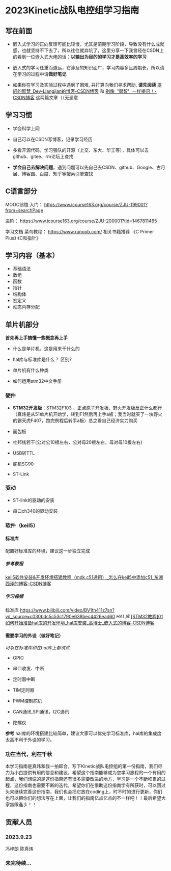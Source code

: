 # 2023Kinetic战队电控组学习指南
## 写在前面

- 嵌入式学习的正向反馈可能比较慢，尤其是前期学习阶段，导致没有什么成就感，也就坚持不下去了，所以往往就弃坑了，这里分享一下我曾经在CSDN上的看到一位嵌入式大佬的话：**以输出为目的的学习才是高效率的学习**

- 嵌入式的学习任重而道远，它涉及的知识面广，学习内容多且周期长，所以请在学习的过程中请**做好笔记**

- 如果你在学习及实验过程中遇到了困难, 并打算向我们寻求帮助, **请先阅读** [提问的智慧_Dev-Liangjian的博客-CSDN博客](https://blog.csdn.net/qq_34804120/article/details/89117072?ops_request_misc=%257B%2522request%255Fid%2522%253A%2522169537214416800186565016%2522%252C%2522scm%2522%253A%252220140713.130102334..%2522%257D&request_id=169537214416800186565016&biz_id=0&utm_medium=distribute.pc_search_result.none-task-blog-2~all~sobaiduend~default-1-89117072-null-null.142^v94^chatsearchT3_1&utm_term=%E6%8F%90%E9%97%AE%E7%9A%84%E6%99%BA%E6%85%A7&spm=1018.2226.3001.4187) 和 [别像〝弱智〞一样提问！-CSDN博客](https://blog.csdn.net/mingongge/article/details/107455088?ops_request_misc=%257B%2522request%255Fid%2522%253A%2522169537222116800211587388%2522%252C%2522scm%2522%253A%252220140713.130102334.pc%255Fall.%2522%257D&request_id=169537222116800211587388&biz_id=0&utm_medium=distribute.pc_search_result.none-task-blog-2~all~first_rank_ecpm_v1~rank_v31_ecpm-1-107455088-null-null.142^v94^chatsearchT3_1&utm_term=%E5%88%AB%E5%83%8F%E5%BC%B1%E6%99%BA%E2%BC%80%E6%A0%B7%E6%8F%90%E9%97%AE&spm=1018.2226.3001.4187) 这两篇⽂章（（无恶意

## 学习习惯 

-  学会科学上网

- 自己可以在CSDN写博客，记录学习经历 

- 多看开源代码，学习强队的开源（上交、东大、华工等），具体可以去github、gitee、rm论坛上查找

- **学会自己去解决问题**，遇到问题可以先自己去CSDN、github、Google、古月居、博客园、百度、知乎等搜索引擎查找

 
## C语言部分 
  
MOOC翁恺 入门：
https://www.icourse163.org/course/ZJU-199001?from=searchPage

进阶：
https://www.icourse163.org/course/ZJU-200001?tid=1467811465

学习文档  菜鸟教程：
https://www.runoob.com/ 
相关书籍推荐 
 《C Primer Plus》
 《C和指针》 

## 学习内容（基本）
 - 基础语法 
 - 数组 
 - 函数 
 - 指针  
 - 结构体 
 - 宏定义 
 - 动态内存分配 


## 单片机部分

 **首先再上手搞懂一些概念再上手**
 
 - 什么是单片机，这是用来干什么的
 
 - hal库与标准库是什么？ 区别?
 
 - 单片机有什么种类
 
 - 如何运用stm32中文手册

### 硬件 

  - **STM32开发板**：STM32F103 、正点原子开发板、野火开发板反正什么都行（真炜是从51单片机开始学，转到F1然后再上手a板；我当时就买了一块野火的霸天虎F407，跑完例程后转手a板）总之看自己经济实力购买
 
  - 面包板 
  
  - 杜邦线若干(公对公10根左右，公对母20根左右，母对母10根左右)  
  
  - USB转TTL 
  
  - 舵机SG90  
  
  - ST-Link 

### 驱动

- ST-link的驱动的安装

- 串口ch340的驱动安装

### 软件（keil5）

#### 标准库

配置好标准库的环境，建议这一步独立完成

##### 参考教程
[keil5软件安装&开发环境搭建教程（mdk,c51通用）_怎么在keil5中添加c51_东湖西泽的博客-CSDN博客](https://blog.csdn.net/m0_73994912/article/details/129734540?ops_request_misc=&request_id=&biz_id=102&utm_term=%E6%90%AD%E5%BB%BAkeil5%E7%8E%AF%E5%A2%83&utm_medium=distribute.pc_search_result.none-task-blog-2~all~sobaiduweb~default-1-129734540.142^v94^chatsearchT3_1&spm=1018.2226.3001.4187)
##### **学习视频** 
标准库 
https://www.bilibili.com/video/BV1th411z7sn?vd_source=c030bdc5c53c1790e638bec4426ead60 
*HAL库* 
[[STM32教程]01如何开始准备hal库的开发环境_hal库安装_高博士_嵌入式的博客-CSDN博客](https://blog.csdn.net/windyhigh/article/details/131775345?ops_request_misc=%257B%2522request%255Fid%2522%253A%2522169537701516800184165104%2522%252C%2522scm%2522%253A%252220140713.130102334..%2522%257D&request_id=169537701516800184165104&biz_id=0&utm_medium=distribute.pc_search_result.none-task-blog-2~all~sobaiduend~default-1-131775345-null-null.142^v94^chatsearchT3_1&utm_term=hal%E5%BA%93%E5%AE%89%E8%A3%85&spm=1018.2226.3001.4187)

#### 需要学习的外设（做好笔记）
*可以在标准库和在hal库上都试试*
- GPIO
 
- 串口收发、中断

- 定时器中断

- TIM定时器

- PWM控制舵机

- CAN通讯,SPI通讯，I2C通讯

- 陀螺仪

**参考**
 hal库的环境搭建比较简单，建议大家可以优先学习标准库，hal库的集成度太高不利于外设的学习。
 
### 功在当代，利在千秋
本学习指南是真炜和我一拍即合，写下Kinetic战队电控组的第一份指南，我们尽力为小白提供有用的信息和建议，希望这个指南能够成为您学习旅程的一个有用的起点，我们想说的是这份指南还有很多需要改进的地方，学习是一个不断积累的过程，这份指南也需要不断的迭代，希望你们在借助这份指南学有所获时，可以回过头来继续完善这份指南，我们也会把它放在coding上，时不时的进行更新，你们也可以把你们的想法写在上面，让我们的指南亿点亿点的不一样吧！！最后希望大家無限進步！！




## 贡献人员
### 2023.9.23
冯梓朗 陈真炜

### 未完待续...

